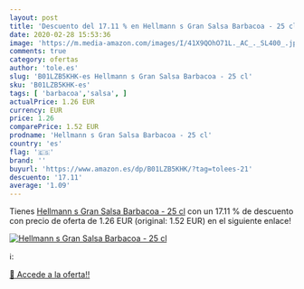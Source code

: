 ```yaml
---
layout: post
title: 'Descuento del 17.11 % en Hellmann s Gran Salsa Barbacoa - 25 cl'
date: 2020-02-28 15:53:36
image: 'https://m.media-amazon.com/images/I/41X9QOhO71L._AC_._SL400_.jpg'
comments: true
category: ofertas
author: 'tole.es'
slug: 'B01LZB5KHK-es Hellmann s Gran Salsa Barbacoa - 25 cl'
sku: 'B01LZB5KHK-es'
tags: [ 'barbacoa','salsa', ]
actualPrice: 1.26 EUR
currency: EUR
price: 1.26
comparePrice: 1.52 EUR
prodname: 'Hellmann s Gran Salsa Barbacoa - 25 cl'
country: 'es'
flag: '🇪🇸'
brand: ''
buyurl: 'https://www.amazon.es/dp/B01LZB5KHK/?tag=tolees-21'
descuento: '17.11'
average: '1.09'
---
```


Tienes [Hellmann s Gran Salsa Barbacoa - 25 cl](https://www.amazon.es/dp/B01LZB5KHK/?tag=tolees-21) con un 17.11 % de descuento con precio de oferta de 1.26 EUR (original: 1.52 EUR) en el siguiente enlace!

[![Hellmann s Gran Salsa Barbacoa - 25 cl](https://m.media-amazon.com/images/I/41X9QOhO71L._AC_._SL400_.jpg)](https://www.amazon.es/dp/B01LZB5KHK/?tag=tolees-21)

ℹ️:


[🛒 Accede a la oferta!!](https://www.amazon.es/dp/B01LZB5KHK/?tag=tolees-21)
